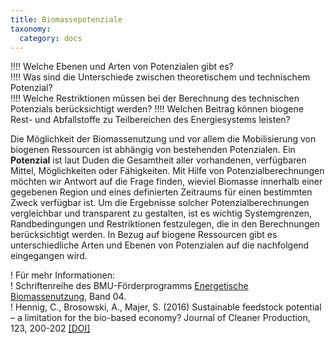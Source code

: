 ```yaml
---
title: Biomassepotenziale
taxonomy:
  category: docs
---
```


!!!! Welche Ebenen und Arten von Potenzialen gibt es? <br>
!!!! Was sind die Unterschiede zwischen theoretischem und technischem Potenzial? <br>
!!!! Welche Restriktionen müssen bei der Berechnung des technischen Potenzials berücksichtigt werden?
!!!! Welchen Beitrag können biogene Rest- und Abfallstoffe zu Teilbereichen des Energiesystems leisten?

Die Möglichkeit der Biomassenutzung und vor allem die Mobilisierung von biogenen Ressourcen ist abhängig von bestehenden Potenzialen. Ein **Potenzial** ist laut Duden die Gesamtheit aller vorhandenen, verfügbaren Mittel, Möglichkeiten oder Fähigkeiten. Mit Hilfe von Potenzialberechnungen möchten wir Antwort auf die Frage finden, wieviel Biomasse innerhalb einer gegebenen Region und eines definierten Zeitraums für einen bestimmten Zweck verfügbar ist. Um die Ergebnisse solcher Potenzialberechnungen vergleichbar und transparent zu gestalten, ist es wichtig Systemgrenzen, Randbedingungen und Restriktionen festzulegen, die in den Berechnungen berücksichtigt werden. In Bezug auf biogene Ressourcen gibt es unterschiedliche Arten und Ebenen von Potenzialen auf die nachfolgend eingegangen wird. 

! Für mehr Informationen: <br>
! Schriftenreihe des BMU-Förderprogramms [Energetische Biomassenutzung](https://www.energetische-biomassenutzung.de/publikationen/schriftenreihe/), Band 04. <br>
! Hennig, C., Brosowski, A., Majer, S. (2016) Sustainable feedstock potential – a limitation for the bio-based economy? Journal of Cleaner Production, 123, 200-202 [[DOI]](https://doi.org/10.1016/j.jclepro.2015.06.130)
